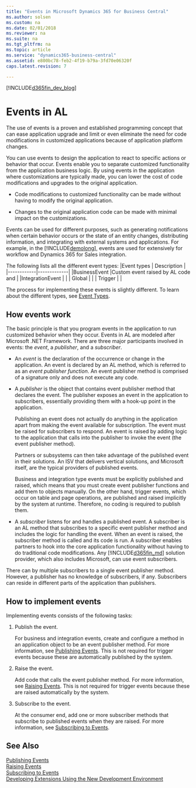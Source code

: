 ```yaml
---
title: "Events in Microsoft Dynamics 365 for Business Central"
ms.author: solsen
ms.custom: na
ms.date: 02/01/2018
ms.reviewer: na
ms.suite: na
ms.tgt_pltfrm: na
ms.topic: article
ms.service: "dynamics365-business-central"
ms.assetid: e800bc78-feb2-4f19-b79a-3fd70e06320f
caps.latest.revision: 7

---
```


[!INCLUDE[d365fin_dev_blog](includes/d365fin_dev_blog.md)]

# Events in AL
The use of events is a proven and established programming concept that can ease application upgrade and limit or even eliminate the need for code modifications in customized applications because of application platform changes.  

You can use events to design the application to react to specific actions or behavior that occur. Events enable you to separate customized functionality from the application business logic. By using events in the application where customizations are typically made, you can lower the cost of code modifications and upgrades to the original application.  

-   Code modifications to customized functionality can be made without having to modify the original application.  

-   Changes to the original application code can be made with minimal impact on the customizations.  

 Events can be used for different purposes, such as generating notifications when certain behavior occurs or the state of an entity changes, distributing information, and integrating with external systems and applications. For example, in the [!INCLUDE[demolong](includes/demolong_md.md)], events are used for extensively for workflow and Dynamics 365 for Sales integration.

 The following lists all the different event types:
 |Event types | Description | 
 |------------|-------------|
 |BusinessEvent |Custom event raised by AL code and  |
 |IntegrationEvent | |
 | Global | |
 | Trigger | | 

 The process for implementing these events is slightly different. To learn about the different types, see [Event Types](devenv-event-types.md).

## How events work  
 The basic principle is that you program events in the application to run customized behavior when they occur. Events in AL are modeled after Microsoft .NET Framework. There are three major participants involved in events: the *event*, a *publisher*, and a *subscriber*.  

-   An *event* is the declaration of the occurrence or change in the application. An event is declared by an AL method, which is referred to as an *event publisher function*. An event publisher method is comprised of a signature only and does not execute any code.

-   A *publisher* is the object that contains event publisher method that declares the event. The publisher exposes an event in the application to subscribers, essentially providing them with a hook-up point in the application.  

     Publishing an event does not actually do anything in the application apart from making the event available for subscription. The event must be raised for subscribers to respond. An event is raised by adding logic to the application that calls into the publisher to invoke the event (the event publisher method).  

     Partners or subsystems can then take advantage of the published event in their solutions. An ISV that delivers vertical solutions, and Microsoft itself, are the typical providers of published events.  

     Business and integration type events must be explicitly published and raised, which means that you must create event publisher functions and add them to objects manually. On the other hand, trigger events, which occur on table and page operations, are published and raised implicitly by the system at runtime. Therefore, no coding is required to publish them.  

-   A *subscriber* listens for and handles a published event. A subscriber is an AL method that subscribes to a specific event publisher method and includes the logic for handling the event. When an event is raised, the subscriber method is called and its code is run. A subscriber enables partners to hook into the core application functionality without having to do traditional code modifications. Any [!INCLUDE[d365fin_md](includes/d365fin_md.md)] solution provider, which also includes Microsoft, can use event subscribers.  

 There can by multiple subscribers to a single event publisher method. However, a publisher has no knowledge of subscribers, if any. Subscribers can reside in different parts of the application than publishers.  

## How to implement events  
 Implementing events consists of the following tasks:  

1.  Publish the event.  

     For business and integration events, create and configure a method in an application object to be an event publisher method. For more information, see [Publishing Events](devenv-publishing-events.md). This is not required for trigger events because these are automatically published by the system.

2.  Raise the event.  

     Add code that calls the event publisher method. For more information, see [Raising Events](devenv-raising-events.md). This is not required for trigger events because these are raised automatically by the system.

3.  Subscribe to the event.  

     At the consumer end, add one or more subscriber methods that subscribe to published events when they are raised. For more information, see [Subscribing to Events](devenv-subscribing-to-events.md).  


## See Also  
[Publishing Events](devenv-publishing-events.md)  
[Raising Events](devenv-raising-events.md)  
[Subscribing to Events](devenv-subscribing-to-events.md)  
[Developing Extensions Using the New Development Environment](devenv-dev-overview.md)  
<!--NAV
[Debugging Events](devenv-debugging-events.md)  
[Best Practices with Microsoft Dynamics 365 Business Central](devenv-events-best-practices.md)  
 [Walkthrough: Publishing, Raising, and Subcribing to an Event in Microsoft Dynamics NAV](Walkthrough--Publishing--Raising--and-Subcribing-to-an-Event-in-Microsoft-Dynamics-NAV.md)  
[Walkthrough: Implementing New Workflow Events and Responses](Walkthrough--Implementing-New-Workflow-Events-and-Responses.md)  -->
